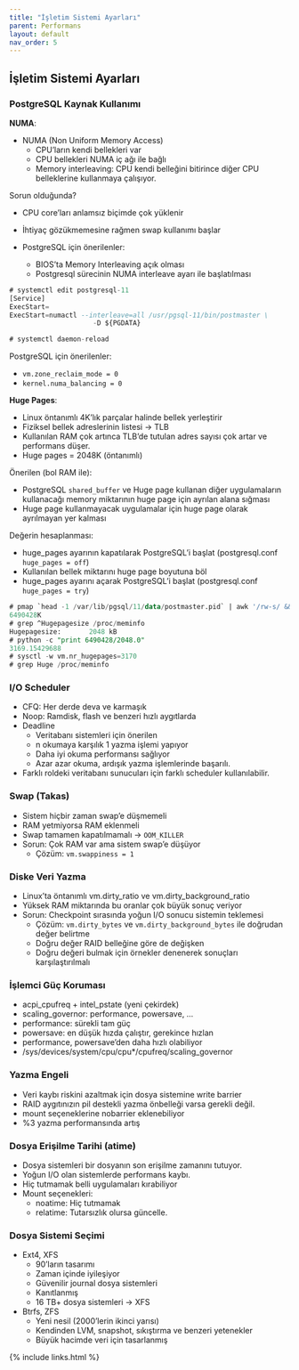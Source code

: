 ```yaml
---
title: "İşletim Sistemi Ayarları"
parent: Performans
layout: default
nav_order: 5
---
```


## İşletim Sistemi Ayarları

### PostgreSQL Kaynak Kullanımı

**NUMA**:

- NUMA (Non Uniform Memory Access)
  - CPU’ların kendi bellekleri var
  - CPU bellekleri NUMA iç ağı ile bağlı
  - Memory interleaving: CPU kendi belleğini bitirince diğer CPU belleklerine kullanmaya çalışıyor.

Sorun olduğunda?

- CPU core’ları anlamsız biçimde çok yüklenir
- İhtiyaç gözükmemesine rağmen swap kullanımı başlar

- PostgreSQL için önerilenler:
  - BIOS’ta Memory Interleaving açık olması
  - Postgresql sürecinin NUMA interleave ayarı ile başlatılması

```sql
# systemctl edit postgresql-11
[Service]
ExecStart=
ExecStart=numactl --interleave=all /usr/pgsql-11/bin/postmaster \
                     -D ${PGDATA}

# systemctl daemon-reload
```

PostgreSQL için önerilenler:

- `vm.zone_reclaim_mode = 0`
- `kernel.numa_balancing = 0`

**Huge Pages**:

- Linux öntanımlı 4K’lık parçalar halinde bellek yerleştirir
- Fiziksel bellek adreslerinin listesi → TLB
- Kullanılan RAM çok artınca TLB’de tutulan adres sayısı çok artar ve performans düşer.
- Huge pages = 2048K (öntanımlı)

Önerilen (bol RAM ile):

- PostgreSQL `shared_buffer` ve Huge page kullanan diğer uygulamaların kullanacağı memory miktarının huge page için ayrılan alana sığması
- Huge page kullanmayacak uygulamalar için huge page olarak ayrılmayan yer kalması

Değerin hesaplanması:

- huge_pages ayarının kapatılarak PostgreSQL’i başlat (postgresql.conf `huge_pages = off`)
- Kullanılan bellek miktarını huge page boyutuna böl
- huge_pages ayarını açarak PostgreSQL’i başlat (postgresql.conf `huge_pages = try`)

```sql
# pmap `head -1 /var/lib/pgsql/11/data/postmaster.pid` | awk '/rw-s/ && /zero/ {print $2}'
6490428K
# grep ^Hugepagesize /proc/meminfo
Hugepagesize:       2048 kB
# python -c "print 6490428/2048.0"
3169.15429688
# sysctl -w vm.nr_hugepages=3170
# grep Huge /proc/meminfo
```

### I/O Scheduler

- CFQ: Her derde deva ve karmaşık
- Noop: Ramdisk, flash ve benzeri hızlı aygıtlarda
- Deadline
  - Veritabanı sistemleri için önerilen
  - n okumaya karşılık 1 yazma işlemi yapıyor
  - Daha iyi okuma performansı sağlıyor
  - Azar azar okuma, ardışık yazma işlemlerinde başarılı.
- Farklı roldeki veritabanı sunucuları için farklı scheduler kullanılabilir.

### Swap (Takas)

- Sistem hiçbir zaman swap’e düşmemeli
- RAM yetmiyorsa RAM eklenmeli
- Swap tamamen kapatılmamalı → `OOM_KILLER`
- Sorun: Çok RAM var ama sistem swap’e düşüyor
  - Çözüm: `vm.swappiness = 1`

### Diske Veri Yazma

- Linux’ta öntanımlı vm.dirty_ratio ve vm.dirty_background_ratio
- Yüksek RAM miktarında bu oranlar çok büyük sonuç veriyor
- Sorun: Checkpoint sırasında yoğun I/O sonucu sistemin teklemesi
  - Çözüm: `vm.dirty_bytes` ve `vm.dirty_background_bytes` ile doğrudan değer belirtme
  - Doğru değer RAID belleğine göre de değişken
  - Doğru değeri bulmak için örnekler denenerek sonuçları karşılaştırılmalı

### İşlemci Güç Koruması

- acpi_cpufreq + intel_pstate (yeni çekirdek)
- scaling_governor: performance, powersave, …​
- performance: sürekli tam güç
- powersave: en düşük hızda çalıştır, gerekince hızlan
- performance, powersave’den daha hızlı olabiliyor
- /sys/devices/system/cpu/cpu*/cpufreq/scaling_governor

### Yazma Engeli

- Veri kaybı riskini azaltmak için dosya sistemine write barrier
- RAID aygıtınızın pil destekli yazma önbelleği varsa gerekli değil.
- mount seçeneklerine nobarrier eklenebiliyor
- %3 yazma performansında artış

### Dosya Erişilme Tarihi (atime)

- Dosya sistemleri bir dosyanın son erişilme zamanını tutuyor.
- Yoğun I/O olan sistemlerde performans kaybı.
- Hiç tutmamak belli uygulamaları kırabiliyor
- Mount seçenekleri:
  - noatime: Hiç tutmamak
  - relatime: Tutarsızlık olursa güncelle.

### Dosya Sistemi Seçimi

- Ext4, XFS
  - 90’ların tasarımı
  - Zaman içinde iyileşiyor
  - Güvenilir journal dosya sistemleri
  - Kanıtlanmış
  - 16 TB+ dosya sistemleri → XFS
- Btrfs, ZFS
  - Yeni nesil (2000’lerin ikinci yarısı)
  - Kendinden LVM, snapshot, sıkıştırma ve benzeri yetenekler
  - Büyük hacimde veri için tasarlanmış

{% include links.html %}
